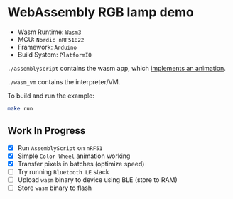 # WebAssembly RGB lamp demo

- Wasm Runtime: [`Wasm3`](https://github.com/wasm3/wasm3)
- MCU: `Nordic nRF51822`
- Framework: `Arduino`
- Build System: `PlatformIO`

`./assemblyscript` contains the wasm app, which [implements an animation](/assemblyscript/app.ts).

`./wasm_vm` contains the interpreter/VM.

To build and run the example:
```sh
make run
```

## Work In Progress

- [x] Run `AssemblyScript` on `nRF51`
- [x] Simple `Color Wheel` animation working
- [x] Transfer pixels in batches (optimize speed)
- [ ] Try running `Bluetooth LE` stack
- [ ] Upload `wasm` binary to device using BLE (store to RAM)
- [ ] Store `wasm` binary to flash
